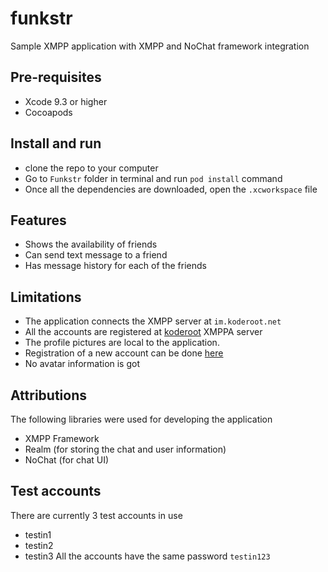 # funkstr
Sample XMPP application with XMPP and NoChat framework integration


## Pre-requisites
* Xcode 9.3 or higher
* Cocoapods


## Install and run

* clone the repo to your computer
* Go to `Funkstr` folder in terminal and run `pod install` command
* Once all the dependencies are downloaded, open the `.xcworkspace` file


## Features
* Shows the availability of friends
* Can send text message to a friend
* Has message history for each of the friends


## Limitations
* The application connects the XMPP server at `im.koderoot.net`
* All the accounts are registered at [koderoot](https://www.koderoot.net/) XMPPA server
* The profile pictures are local to the application.
* Registration of a new account can be done [here](https://im.koderoot.net/register-on-im.koderoot.net)
* No avatar information is got


## Attributions
The following libraries were used for developing the application
* XMPP Framework
* Realm (for storing the chat and user information)
* NoChat (for chat UI)

## Test accounts
There are currently 3 test accounts in use
* testin1
* testin2
* testin3
All the accounts have the same password `testin123`